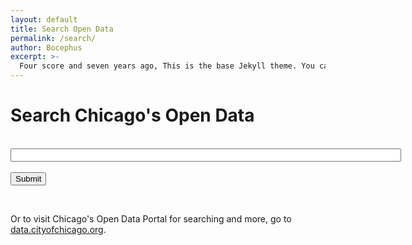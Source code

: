 ```yaml
---
layout: default
title: Search Open Data
permalink: /search/
author: Bocephus
excerpt: >-
  Four score and seven years ago, This is the base Jekyll theme. You can find out more info about customizing your Jekyll theme, as well as basic Jekyll usage documentation at
---
```


<div class="container"> 

<h1>Search Chicago's Open Data</h1>
<br>
<form action="https://data.cityofchicago.org/browse?">
  <input type="text" id="q" name="q" size=75><br><br>
  <input type="submit" value="Submit">
</form>
<br>
<p>Or to visit Chicago's Open Data Portal for searching and more, go to <a href="https://data.cityofchicago.org">data.cityofchicago.org</a>.</p>
<br>
</div>

<!-- Hold for now
<canvas id="deptVisitsDownloadsChart" width="200" height="500"></canvas>
<canvas id="deptRowsChart" width="200" height="500"></canvas>
-->



